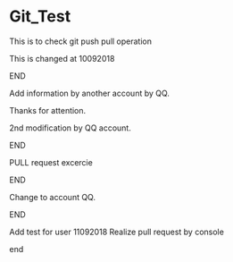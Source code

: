 # Git_Test
This is to check git push pull operation

This is changed at 10092018

END

Add information by another account by QQ.

Thanks for attention.

2nd modification by QQ account.

END



PULL request excercie


END


Change to account QQ.

END

Add test for user 11092018
Realize pull request by console

end




